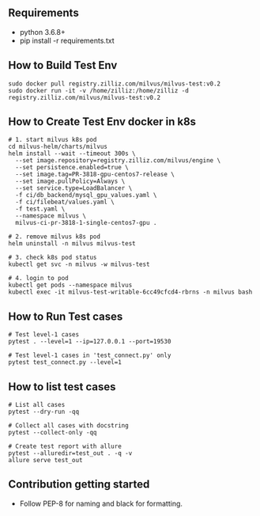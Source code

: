 ## Requirements
* python 3.6.8+
* pip install -r requirements.txt

## How to Build Test Env
```shell
sudo docker pull registry.zilliz.com/milvus/milvus-test:v0.2
sudo docker run -it -v /home/zilliz:/home/zilliz -d registry.zilliz.com/milvus/milvus-test:v0.2
```

## How to Create Test Env docker in k8s
```shell
# 1. start milvus k8s pod
cd milvus-helm/charts/milvus
helm install --wait --timeout 300s \
  --set image.repository=registry.zilliz.com/milvus/engine \
  --set persistence.enabled=true \
  --set image.tag=PR-3818-gpu-centos7-release \
  --set image.pullPolicy=Always \
  --set service.type=LoadBalancer \
  -f ci/db_backend/mysql_gpu_values.yaml \
  -f ci/filebeat/values.yaml \
  -f test.yaml \
  --namespace milvus \
  milvus-ci-pr-3818-1-single-centos7-gpu .

# 2. remove milvus k8s pod
helm uninstall -n milvus milvus-test

# 3. check k8s pod status
kubectl get svc -n milvus -w milvus-test

# 4. login to pod
kubectl get pods --namespace milvus
kubectl exec -it milvus-test-writable-6cc49cfcd4-rbrns -n milvus bash
```

## How to Run Test cases
```shell
# Test level-1 cases
pytest . --level=1 --ip=127.0.0.1 --port=19530

# Test level-1 cases in 'test_connect.py' only
pytest test_connect.py --level=1
```

## How to list test cases
```shell
# List all cases
pytest --dry-run -qq

# Collect all cases with docstring
pytest --collect-only -qq

# Create test report with allure
pytest --alluredir=test_out . -q -v
allure serve test_out
 ```

## Contribution getting started
* Follow PEP-8 for naming and black for formatting.


